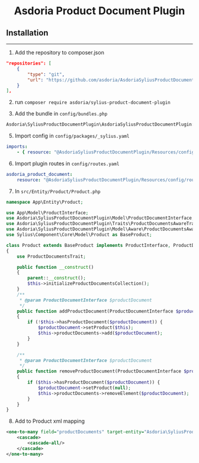 <p align="center">
</p>



<h1 align="center">Asdoria Product Document Plugin</h1>






## Installation

---
1. Add the repository to composer.json

```JSON
"repositories": [
    {
        "type": "git",
        "url": "https://github.com/asdoria/AsdoriaSyliusProductDocumentPlugin.git"
    }
],
```
2. run `composer require asdoria/sylius-product-document-plugin`


3. Add the bundle in `config/bundles.php`

```PHP
Asdoria\SyliusProductDocumentPlugin\AsdoriaSyliusProductDocumentPlugin::class => ['all' => true],
```


5. Import config in `config/packages/_sylius.yaml`
```yaml
imports:
    - { resource: "@AsdoriaSyliusProductDocumentPlugin/Resources/config/app/config.yaml" }
```

6. Import plugin routes in `config/routes.yaml`
```yaml
asdoria_product_document:
    resource: "@AsdoriaSyliusProductDocumentPlugin/Resources/config/routing.yaml"
```

7. In `src/Entity/Product/Product.php`

```PHP
namespace App\Entity\Product;

use App\Model\ProductInterface;
use Asdoria\SyliusProductDocumentPlugin\Model\ProductDocumentInterface;
use Asdoria\SyliusProductDocumentPlugin\Traits\ProductDocumentsAwareTrait;
use Asdoria\SyliusProductDocumentPlugin\Model\Aware\ProductDocumentsAwareInterface;
use Sylius\Component\Core\Model\Product as BaseProduct;

class Product extends BaseProduct implements ProductInterface, ProductDocumentsAwareInterface
{
    use ProductDocumentsTrait;

    public function __construct()
    {
        parent::__construct();
        $this->initializeProductDocumentsCollection();
    }
    /**
     * @param ProductDocumentInterface $productDocument
     */
    public function addProductDocument(ProductDocumentInterface $productDocument): void
    {
        if (!$this->hasProductDocument($productDocument)) {
            $productDocument->setProduct($this);
            $this->productDocuments->add($productDocument);
        }
    }

    /**
     * @param ProductDocumentInterface $productDocument
     */
    public function removeProductDocument(ProductDocumentInterface $productDocument): void
    {
        if ($this->hasProductDocument($productDocument)) {
            $productDocument->setProduct(null);
            $this->productDocuments->removeElement($productDocument);
        }
    }
}
```
8. Add to Product xml mapping
```XML
<one-to-many field="productDocuments" target-entity="Asdoria\SyliusProductDocumentPlugin\Model\ProductDocumentInterface" mapped-by="product" orphan-removal="true">
    <cascade>
        <cascade-all/>
    </cascade>
</one-to-many>
```



